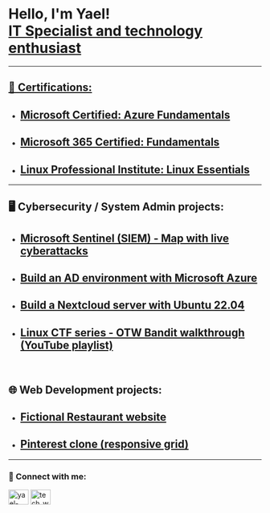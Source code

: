 <h1 align="left">Hello, I'm Yael!<br>
<a href="https://www.linkedin.com/in/yael-palacios-374226197/">IT Specialist and technology enthusiast</h1>
  
<hr>  
  
<h2>📃 Certifications:</h2> 
  
- ## [Microsoft Certified: Azure Fundamentals](https://www.credly.com/badges/fce9a4f9-a238-45ac-aa58-e31e3fac54f8?source=linked_in_profile)
- ## [Microsoft 365 Certified: Fundamentals](https://www.credly.com/badges/f497099b-5e9c-40fe-a19b-78f607a0fcc5/public_url)  
- ## [Linux Professional Institute: Linux Essentials](https://cs.lpi.org/caf/Xamman/certification/verify/LPI000535133/3wk5pytpt7)  

<hr>  
  
<h2>🖥️ Cybersecurity / System Admin projects:</h2> 
  
- ## [Microsoft Sentinel (SIEM) - Map with live cyberattacks](https://github.com/YayoPalacios/Microsoft_Sentinel_Lab)
     
- ## [Build an AD environment with Microsoft Azure](https://github.com/YayoPalacios/Azure_Active_Directory_Lab)
  
- ## [Build a Nextcloud server with Ubuntu 22.04](https://github.com/YayoPalacios/Nextcloud_Server_Ubuntu)

- ## [Linux CTF series - OTW Bandit walkthrough (YouTube playlist)](https://youtube.com/playlist?list=PLuYfa_nCnOPURyDp4aDT4TIhKr2XqxgLd)

<br>  
 
<h2>🌐 Web Development projects:</h2>
       
- ## [Fictional Restaurant website](https://github.com/YayoPalacios/CoderHouse_web_project)
- ## [Pinterest clone (responsive grid)](https://github.com/YayoPalacios/Pinterest_clone_responsive)

<hr>  
 
<h3 align="left"> 🤳 Connect with me:</h3>
<p align="left">
<a href="https://linkedin.com/in/yael-palacios-374226197" target="blank"><img align="center" src="https://raw.githubusercontent.com/rahuldkjain/github-profile-readme-generator/master/src/images/icons/Social/linked-in-alt.svg" alt="yael-palacios-374226197" height="30" width="40" /></a>
<a href="https://www.youtube.com/channel/UCTowqD_AhGEF_z5-MlSN_ZQ" target="blank"><img align="center" src="https://raw.githubusercontent.com/rahuldkjain/github-profile-readme-generator/master/src/images/icons/Social/youtube.svg" alt="tech_with_yayo" height="30" width="40" /></a>
</p>


